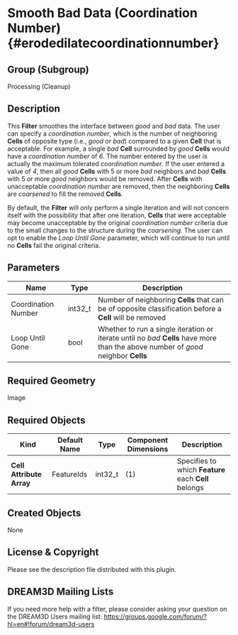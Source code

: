 Smooth Bad Data (Coordination Number) {#erodedilatecoordinationnumber}
=============

## Group (Subgroup) ##
Processing (Cleanup)

## Description ##
This **Filter** smoothes the interface between *good* and *bad* data. The user can specify a *coordination number*, which is the number of neighboring **Cells** of opposite type (i.e., *good* or *bad*) compared to a given **Cell** that is acceptable.  For example, a single *bad* **Cell** surrounded by *good* **Cells** would have a *coordination number* of *6*.  The number entered by the user is actually the maximum tolerated *coordination number*.  If the user entered a value of *4*, then all *good* **Cells** with 5 or more *bad* neighbors and *bad* **Cells** with 5 or more *good* neighbors would be removed.  After **Cells** with unacceptable *coordination number* are removed, then the neighboring **Cells** are *coarsened* to fill the removed **Cells**.  

By default, the **Filter** will only perform a single iteration and will not concern itself with the possibility that after one iteration, **Cells** that were acceptable may become unacceptable by the original *coordination number* criteria due to the small changes to the structure during the *coarsening*.  The user can opt to enable the _Loop Until Gone_ parameter, which will continue to run until no **Cells** fail the original criteria.

## Parameters ##
| Name | Type | Description |
|------|------|------|
| Coordination Number | int32_t | Number of neighboring **Cells** that can be of opposite classification before a **Cell** will be removed |
| Loop Until Gone | bool | Whether to run a single iteration or iterate until no *bad* **Cells** have more than the above number of *good* neighbor **Cells** |

## Required Geometry ##
Image 

## Required Objects ##
| Kind | Default Name | Type | Component Dimensions | Description |
|------|--------------|-------------|---------|-----|
| **Cell Attribute Array** | FeatureIds | int32_t | (1) | Specifies to which **Feature** each **Cell** belongs |

## Created Objects ##
None

## License & Copyright ##

Please see the description file distributed with this plugin.

## DREAM3D Mailing Lists ##

If you need more help with a filter, please consider asking your question on the DREAM3D Users mailing list:
https://groups.google.com/forum/?hl=en#!forum/dream3d-users


